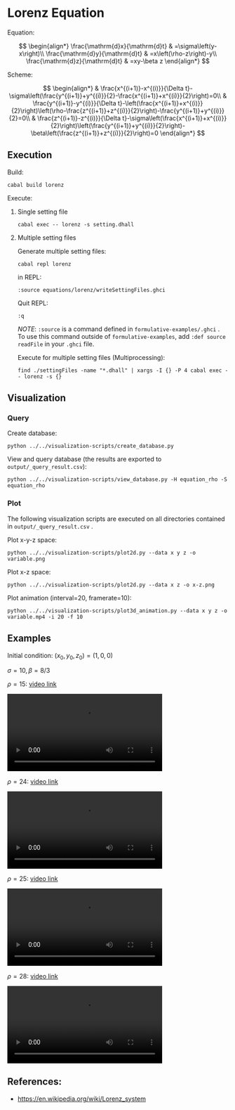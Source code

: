 # Lorenz Equation

Equation:

$$
\begin{align*}
\frac{\mathrm{d}x}{\mathrm{d}t} & =\sigma\left(y-x\right)\\
\frac{\mathrm{d}y}{\mathrm{d}t} & =x\left(\rho-z\right)-y\\
\frac{\mathrm{d}z}{\mathrm{d}t} & =xy-\beta z
\end{align*}
$$

Scheme:

$$
\begin{align*}
 & \frac{x^{(i+1)}-x^{(i)}}{\Delta t}-\sigma\left(\frac{y^{(i+1)}+y^{(i)}}{2}-\frac{x^{(i+1)}+x^{(i)}}{2}\right)=0\\
 & \frac{y^{(i+1)}-y^{(i)}}{\Delta t}-\left(\frac{x^{(i+1)}+x^{(i)}}{2}\right)\left(\rho-\frac{z^{(i+1)}+z^{(i)}}{2}\right)-\frac{y^{(i+1)}+y^{(i)}}{2}=0\\
 & \frac{z^{(i+1)}-z^{(i)}}{\Delta t}-\sigma\left(\frac{x^{(i+1)}+x^{(i)}}{2}\right)\left(\frac{y^{(i+1)}+y^{(i)}}{2}\right)-\beta\left(\frac{z^{(i+1)}+z^{(i)}}{2}\right)=0
\end{align*}
$$

## Execution

Build:

```
cabal build lorenz
```

Execute:

1. Single setting file

   ```
   cabal exec -- lorenz -s setting.dhall
   ```

1. Multiple setting files

   Generate multiple setting files:

   ```
   cabal repl lorenz
   ```

   in REPL:

   ```
   :source equations/lorenz/writeSettingFiles.ghci
   ```

   Quit REPL:

   ```
   :q
   ```

   _NOTE_: `:source` is a command defined in `formulative-examples/.ghci` . To use this command outside of `formulative-examples`, add `:def source readFile` in your `.ghci` file.

   Execute for multiple setting files (Multiprocessing):

   ```
   find ./settingFiles -name "*.dhall" | xargs -I {} -P 4 cabal exec -- lorenz -s {}
   ```

## Visualization

### Query

Create database:

```
python ../../visualization-scripts/create_database.py
```

View and query database (the results are exported to `output/_query_result.csv`):

```
python ../../visualization-scripts/view_database.py -H equation_rho -S equation_rho
```

### Plot

The following visualization scripts are executed on all directories contained in `output/_query_result.csv` .

Plot x-y-z space:

```
python ../../visualization-scripts/plot2d.py --data x y z -o variable.png
```

Plot x-z space:

```
python ../../visualization-scripts/plot2d.py --data x z -o x-z.png
```

Plot animation (interval=20, framerate=10):

```
python ../../visualization-scripts/plot3d_animation.py --data x y z -o variable.mp4 -i 20 -f 10
```

## Examples

Initial condition: $(x_0,y_0,z_0)=(1,0,0)$

$\sigma = 10,\beta=8/3$

$\rho=15$: [video link](media/variable_rho_15.mp4)

<video src="media/variable_rho_15.mp4" controls="controls" width="70%">
</video>

$\rho=24$: [video link](media/variable_rho_24.mp4)

<video src="media/variable_rho_24.mp4" controls="controls" width="70%">
</video>

$\rho=25$: [video link](media/variable_rho_25.mp4)

<video src="media/variable_rho_25.mp4" controls="controls" width="70%">
</video>

$\rho=28$: [video link](media/variable_rho_28.mp4)

<video src="media/variable_rho_28.mp4" controls="controls" width="70%">
</video>

## References:

- https://en.wikipedia.org/wiki/Lorenz_system
